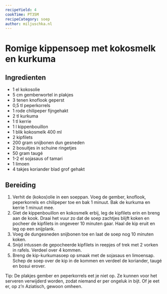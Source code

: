 ```yaml
---
recipeYield: 4
cookTime: PT35M
recipeCategory: soep
author: miljuschka.nl
---
```


# Romige kippensoep met kokosmelk en kurkuma

## Ingredienten

- 1 el kokosolie
- 5 cm gemberwortel in plakjes
- 3 tenen knoflook geperst
- 0,5 tl peperkorrels
- 1 rode chilipeper fijngehakt
- 2 tl kurkuma
- 1 tl kerrie
- 1 l kippenbouillon
- 1 blik kokosmelk 400 ml
- 2 kipfilets
- 200 gram snijbonen dun gesneden
- 2 bosuitjes in schuine ringetjes
- 50 gram taugé
- 1-2 el sojasaus of tamari
- 1 limoen
- 4 takjes koriander blad grof gehakt

## Bereiding

1. Verhit de (kokos)olie in een soeppan. Voeg de gember, knoflook, peperkorrels en chilipeper toe en bak 1 minuut. Bak de kurkuma en kerrie 1 minuut mee.
2. Giet de kippenbouillon en kokosmelk erbij, leg de kipfilets erin en breng aan de kook. Draai het vuur zo dat de soep zachtjes blijft koken en pocheer de kipfilets in ongeveer 10 minuten gaar. Haal de kip eruit en leg op een snijplank.
3. Voeg de dungesneden snijbonen toe en laat de soep nog 10 minuten koken.
4. Snijd intussen de gepocheerde kipfilets in reepjes of trek met 2 vorken in rafels. Verdeel over 4 kommen.
5. Breng de kip-kurkumasoep op smaak met de sojasaus en limoensap. Schep de soep over de kip in de kommen en verdeel de koriander, taugé en bosui erover.

Tip: De plakjes gember en peperkorrels eet je niet op. Ze kunnen voor het serveren verwijderd worden, zodat niemand er per ongeluk in bijt. Of je eet er, op z’n Aziatisch, gewoon omheen.
